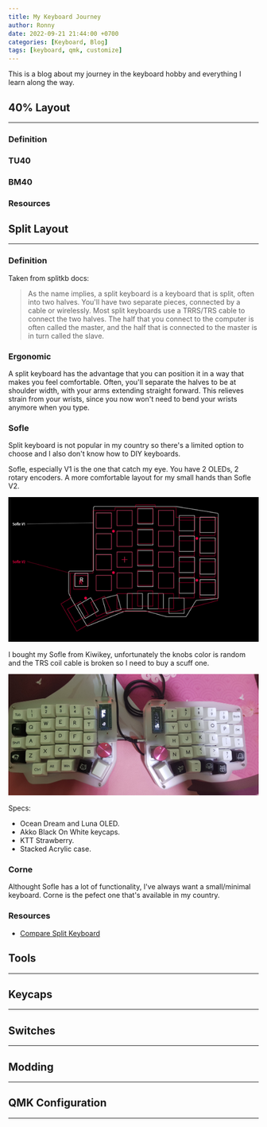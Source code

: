 ```yaml
---
title: My Keyboard Journey
author: Ronny
date: 2022-09-21 21:44:00 +0700
categories: [Keyboard, Blog]
tags: [keyboard, qmk, customize]
---
```


This is a blog about my journey in the keyboard hobby and everything I learn along the way.

## 40% Layout

---

### Definition

### TU40

### BM40

### Resources

## Split Layout

---

### Definition

Taken from splitkb docs:

>As the name implies, a split keyboard is a keyboard that is split, often into two halves. You'll have two separate pieces, connected by a cable or wirelessly. Most split keyboards use a TRRS/TRS cable to connect the two halves. The half that you connect to the computer is often called the master, and the half that is connected to the master is in turn called the slave.

### Ergonomic

A split keyboard has the advantage that you can position it in a way that makes you feel comfortable. Often, you'll separate the halves to be at shoulder width, with your arms extending straight forward. This relieves strain from your wrists, since you now won't need to bend your wrists anymore when you type.

### Sofle

Split keyboard is not popular in my country so there's a limited option to choose and I also don't know how to DIY keyboards.

Sofle, especially V1 is the one that catch my eye. You have 2 OLEDs, 2 rotary encoders.
A more comfortable layout for my small hands than Sofle V2.

![Sofle V1 compares to V2](/assets/image/Sofle_Compare.png)

I bought my Sofle from Kiwikey, unfortunately the knobs color is random and the TRS coil cable is broken so I need to buy a scuff one.

![Sofle keyboard from Kiwikey](/assets/image/My_Sofle_V1.jpg)

Specs:

- Ocean Dream and Luna OLED.
- Akko Black On White keycaps.
- KTT Strawberry.
- Stacked Acrylic case.

### Corne

Althought Sofle has a lot of functionality, I've always want a small/minimal keyboard. Corne is the pefect one that's available in my country.

### Resources

- [Compare Split Keyboard](https://compare.splitkb.com/)

## Tools

---

## Keycaps

---

## Switches

---

## Modding

---

## QMK Configuration

---
